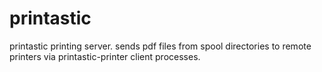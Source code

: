 printastic
==========

printastic printing server. sends pdf files from spool directories to remote printers via printastic-printer client processes.